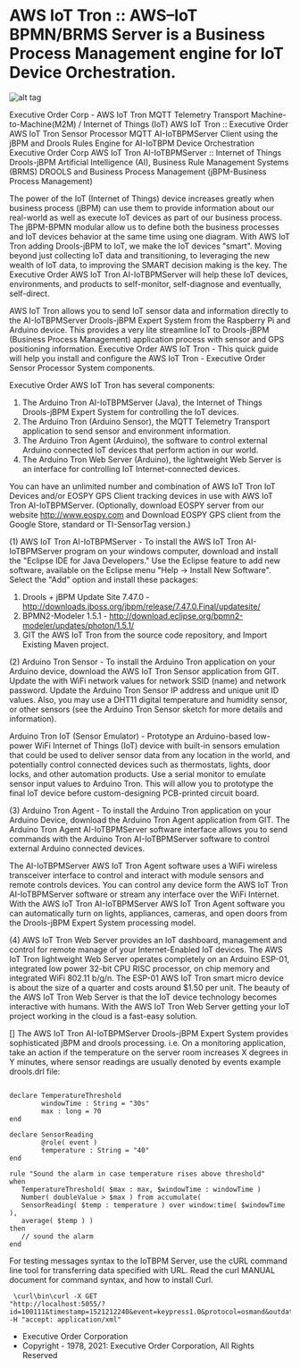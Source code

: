 # AWS IoT Tron :: AWS–IoT BPMN/BRMS Server is a Business Process Management engine for IoT Device Orchestration.

![alt tag](https://iotbpm.com/wp-content/uploads/2020/11/AWS_IoT_Tron.png "AWS IoT Tron")

Executive Order Corp - AWS IoT Tron MQTT Telemetry Transport Machine-to-Machine(M2M) / Internet of Things (IoT)
AWS IoT Tron :: Executive Order AWS IoT Tron Sensor Processor MQTT AI-IoTBPMServer Client using the jBPM and Drools Rules Engine for AI-IoTBPM Device Orchestration Executive Order Corp
AWS IoT Tron AI-IoTBPMServer :: Internet of Things Drools-jBPM Artificial Intelligence (AI), Business Rule Management Systems (BRMS) DROOLS and Business Process Management (jBPM-Business Process Management)

The power of the IoT (Internet of Things) device increases greatly when business process (jBPM) can use them to provide information
about our real-world as well as execute IoT devices as part of our business process. The jBPM-BPMN modular allow us to define 
both the business processes and IoT devices behavior at the same time using one diagram. With AWS IoT Tron adding Drools-jBPM to IoT,
we make the IoT devices "smart". Moving beyond just collecting IoT data and transitioning, to leveraging the new wealth of IoT data, 
to improving the SMART decision making is the key. The Executive Order AWS IoT Tron AI-IoTBPMServer will help these IoT devices, environments, 
and products to self-monitor, self-diagnose and eventually, self-direct.

AWS IoT Tron allows you to send IoT sensor data and information directly to the AI-IoTBPMServer Drools-jBPM Expert System from the Raspberry Pi and Arduino device.
This provides a very lite streamline IoT to Drools-jBPM (Business Process Management) application process with sensor and GPS positioning information.
Executive Order AWS IoT Tron - This quick guide will help you install and configure the AWS IoT Tron - Executive Order Sensor Processor System components.

Executive Order AWS IoT Tron has several components:
1. The Arduino Tron AI-IoTBPMServer (Java), the Internet of Things Drools-jBPM Expert System for controlling the IoT devices.
2. The Arduino Tron (Arduino Sensor), the MQTT Telemetry Transport application to send sensor and environment information.
3. The Arduino Tron Agent (Arduino), the software to control external Arduino connected IoT devices that perform action in our world.
4. The Arduino Tron Web Server (Arduino), the lightweight Web Server is an interface for controlling IoT Internet-connected devices.

You can have an unlimited number and combination of AWS IoT Tron IoT Devices and/or EOSPY GPS Client tracking devices in use with AWS IoT Tron AI-IoTBPMServer.
(Optionally, download EOSPY server from our website http://www.eospy.com and Download EOSPY GPS client from the Google Store, standard or TI-SensorTag version.)

(1) AWS IoT Tron AI-IoTBPMServer - To install the AWS IoT Tron AI-IoTBPMServer program on your windows computer, download and install the "Eclipse IDE for Java Developers."
Use the Eclipse feature to add new software, available on the Eclipse menu "Help -> Install New Software". Select the "Add" option and install these packages:
1. Drools + jBPM Update Site 7.47.0 - http://downloads.jboss.org/jbpm/release/7.47.0.Final/updatesite/
2. BPMN2-Modeler 1.5.1 - http://download.eclipse.org/bpmn2-modeler/updates/photon/1.5.1/
3. GIT the AWS IoT Tron from the source code repository, and Import Existing Maven project.

(2) Arduino Tron Sensor - To install the Arduino Tron application on your Arduino device, download the AWS IoT Tron Sensor application from GIT.
Update the with WiFi network values for network SSID (name) and network password. Update the Arduino Tron Sensor IP address and unique unit ID values.
Also, you may use a DHT11 digital temperature and humidity sensor, or other sensors (see the Arduino Tron Sensor sketch for more details and information).

Arduino Tron IoT (Sensor Emulator) - Prototype an Arduino-based low-power WiFi Internet of Things (IoT) device with built-in sensors emulation that could be used to
deliver sensor data from any location in the world, and potentially control connected devices such as thermostats, lights, door locks, and other automation products.
Use a serial monitor to emulate sensor input values to Arduino Tron. This will allow you to prototype the final IoT device before custom-designing PCB-printed circuit board.

(3) Arduino Tron Agent - To install the Arduino Tron application on your Arduino Device, download the Arduino Tron Agent application from GIT.
The Arduino Tron Agent AI-IoTBPMServer software interface allows you to send commands with the Arduino Tron AI-IoTBPMServer software to control external Arduino connected devices.

The AI-IoTBPMServer AWS IoT Tron Agent software uses a WiFi wireless transceiver interface to control and interact with module sensors and remote controls devices. You can 
control any device form the AWS IoT Tron AI-IoTBPMServer software or stream any interface over the WiFi Internet. With the AWS IoT Tron AI-IoTBPMServer AWS IoT Tron Agent software
you can automatically turn on lights, appliances, cameras, and open doors from the Drools-jBPM Expert System processing model.

(4) AWS IoT Tron Web Server provides an IoT dashboard, management and control for remote manage of your Internet-Enabled IoT devices. The AWS IoT Tron lightweight 
Web Server operates completely on an Arduino ESP-01, integrated low power 32-bit CPU RISC processor, on chip memory and integrated WiFi 802.11 b/g/n. The ESP-01 
AWS IoT Tron smart micro device is about the size of a quarter and costs around $1.50 per unit. The beauty of the AWS IoT Tron Web Server is that the IoT device 
technology becomes interactive with humans. With the AWS IoT Tron Web Server getting your IoT project working in the cloud is a fast-easy solution.

[] The AWS IoT Tron AI-IoTBPMServer Drools-jBPM Expert System provides sophisticated jBPM and drools processing. i.e. On a monitoring application, take an action if the temperature 
on the server room increases X degrees in Y minutes, where sensor readings are usually denoted by events example drools.drl file:

<pre><code>
declare TemperatureThreshold 
        windowTime : String = "30s" 
        max : long = 70 
end 

declare SensorReading 
        @role( event ) 
        temperature : String = "40" 
end 

rule "Sound the alarm in case temperature rises above threshold" 
when 
   TemperatureThreshold( $max : max, $windowTime : windowTime ) 
   Number( doubleValue > $max ) from accumulate( 
   SensorReading( $temp : temperature ) over window:time( $windowTime ), 
   average( $temp ) ) 
then 
   // sound the alarm 
end 
</code></pre>

For testing messages syntax to the IoTBPM Server, use the cURL command line tool for transferring data specified with URL. Read the curl MANUAL document for command syntax, and how to install Curl. <pre><code> \curl\bin\curl -X GET "http://localhost:5055/?id=100111&timestamp=1521212240&event=keypress1.0&protocol=osmand&outdated=false&valid=true&textMessage=Message_Sent&light=91.0&alarm=Temperature&motion=false" -H "accept: application/xml"
</code></pre>

- Executive Order Corporation
- Copyright - 1978, 2021: Executive Order Corporation, All Rights Reserved
